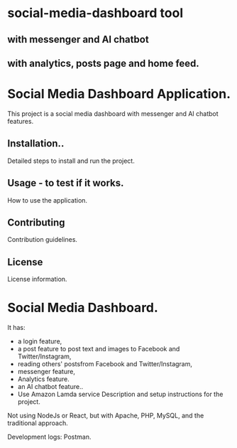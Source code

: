 # social-media-dashboard tool
## with messenger and AI chatbot
## with analytics, posts page and home feed.

# Social Media Dashboard Application.
This project is a social media dashboard with messenger and AI chatbot features.

## Installation..
Detailed steps to install and run the project.

## Usage - to test if it works.
How to use the application.

## Contributing
Contribution guidelines.

## License
License information.

# Social Media Dashboard.
It has: 
- a login feature, 
- a post feature to post text and images to Facebook and Twitter/Instagram, 
- reading others' postsfrom Facebook and Twitter/Instagram, 
- messenger feature, 
- Analytics feature.  
- an AI chatbot feature..
- Use Amazon Lamda service
Description and setup instructions for the project.

Not using NodeJs or React, but with Apache, PHP, MySQL, and the traditional approach.


Development logs: Postman.
